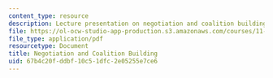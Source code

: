 ```yaml
---
content_type: resource
description: Lecture presentation on negotiation and coalition building.
file: https://ol-ocw-studio-app-production.s3.amazonaws.com/courses/11-958-getting-things-implemented-strategy-people-performance-and-leadership-january-iap-2009/67b4c20fddbf10c51dfc2e05255e7ce6_coalition_day1.pdf
file_type: application/pdf
resourcetype: Document
title: Negotiation and Coalition Building
uid: 67b4c20f-ddbf-10c5-1dfc-2e05255e7ce6
---
```

